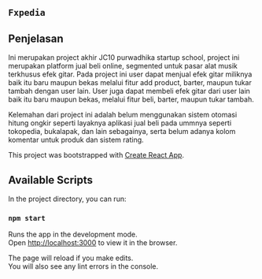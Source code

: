 ## `Fxpedia`

## Penjelasan
Ini merupakan project akhir JC10 purwadhika startup school, project ini merupakan platform jual beli online, segmented untuk pasar alat musik terkhusus
efek gitar. Pada project ini user dapat menjual efek gitar miliknya baik itu baru maupun bekas melalui fitur add product, barter, maupun tukar tambah
dengan user lain. User juga dapat membeli efek gitar dari user lain baik itu baru maupun bekas, melalui fitur beli, barter, maupun tukar tambah.

Kelemahan dari project ini adalah belum menggunakan sistem otomasi hitung ongkir seperti layaknya aplikasi jual beli pada ummnya seperti tokopedia, bukalapak, dan lain sebagainya, serta belum adanya kolom komentar untuk produk dan sistem rating.   

This project was bootstrapped with [Create React App](https://github.com/facebook/create-react-app).

## Available Scripts

In the project directory, you can run:

### `npm start`

Runs the app in the development mode.<br>
Open [http://localhost:3000](http://localhost:3000) to view it in the browser.

The page will reload if you make edits.<br>
You will also see any lint errors in the console.

